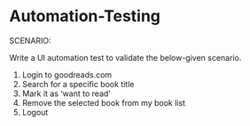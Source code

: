 # Automation-Testing

SCENARIO: 
  
Write a UI automation test to validate the below-given scenario.

1. Login to goodreads.com
2. Search for a specific book title
3. Mark it as ‘want to read’
4. Remove the selected book from my book list
5. Logout
